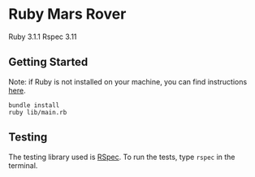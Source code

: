 # Ruby Mars Rover

Ruby 3.1.1
Rspec 3.11

## Getting Started

Note: if Ruby is not installed on your machine, you can find instructions [here](https://www.ruby-lang.org/en/documentation/installation/).

```
bundle install
ruby lib/main.rb
```

## Testing

The testing library used is [RSpec](https://rspec.info/). To run the tests, type `rspec` in the terminal.
